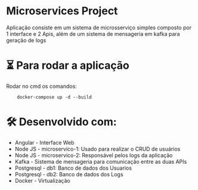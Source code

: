 # Microservices Project

Aplicação consiste em um sistema de microsserviço simples composto por 1 interface e 2 Apis, além de um sistema de mensageria em kafka para geração de logs

# ⏳ Para rodar a aplicação

Rodar no cmd os comandos:
```
	docker-compose up -d --build
```

# 🛠️ Desenvolvido com:

* Angular - Interface Web
* Node JS - microservico-1: Usado para realizar o CRUD de usuários
* Node JS - microservico-2: Responsável pelos logs da aplicação
* Kafka - Sistema de mensageria para comunicação entre as duas APIs
* Postgresql - db1: Banco de dados dos Usuarios
* Postgresql - db2: Banco de dados dos Logs
* Docker - Virtualização